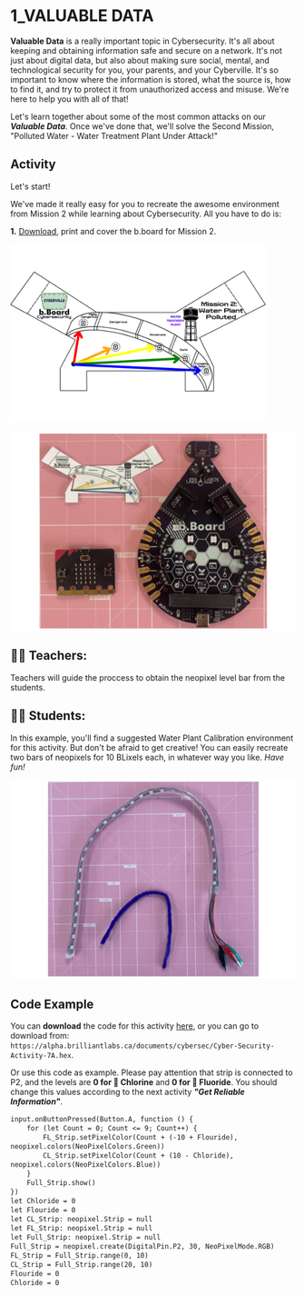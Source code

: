 # 1_VALUABLE DATA

__Valuable Data__ is a really important topic in Cybersecurity. It's all about keeping and obtaining information safe and secure on a network. It's not just about digital data, but also about making sure social, mental, and technological security for you, your parents, and your Cyberville. It's so important to know where the information is stored, what the source is, how to find it, and try to protect it from unauthorized access and misuse. We're here to help you with all of that!

Let's learn together about some of the most common attacks on our __*Valuable Data*__. Once we've done that, we'll solve the Second Mission, "Polluted Water - Water Treatment Plant Under Attack!"

## Activity
Let's start!   

We've made it really easy for you to recreate the awesome environment from Mission 2 while learning about Cybersecurity. All you have to do is:

__1.__ [Download](https://www.canva.com/design/DAGJhxRPFpY/D54nS2FDqO65RD4bMEKsbQ/view?utm_content=DAGJhxRPFpY&utm_campaign=designshare&utm_medium=link&utm_source=editor), print and cover the b.board for Mission 2.  

<img src="https://github.com/Brilliant-Labs/code.bl/blob/code_alpha/packaged/docs/static/mb/projects/bboard-tutorials-cyberville/ValuableData/1_Water_Plant_Calibration/M2_Cover.png?raw=true" alt="M2" title="Mission 2 in M5Core2" width="450" />

![Cover](https://github.com/Brilliant-Labs/code.bl/blob/code_alpha/packaged/docs/static/mb/projects/bboard-tutorials-cyberville/ValuableData/1_Water_Plant_Calibration/Cover_Gif_M2.gif?raw=true "Cover for M2.")

## 🧑‍🏫 __Teachers:__

Teachers will guide the proccess to obtain the neopixel level bar from the students.


## 🧑‍🎓 __Students:__

In this example, you'll find a suggested Water Plant Calibration environment for this activity. But don't be afraid to get creative! You can easily recreate two bars of neopixels for 10 BLixels each, in whatever way you like. *Have fun!*

![Level_Bar](https://github.com/Brilliant-Labs/code.bl/blob/code_alpha/packaged/docs/static/mb/projects/bboard-tutorials-cyberville/ValuableData/1_Water_Plant_Calibration/LevelBar.gif?raw=true "Level Bar.")

## Code Example

You can __download__ the code for this activity [here](https://alpha.brilliantlabs.ca/documents/cybersec/Cyber-Security-Activity-7A.hex), or you can go to download from: `https://alpha.brilliantlabs.ca/documents/cybersec/Cyber-Security-Activity-7A.hex`.


Or use this code as example. Please pay attention that strip is connected to P2, and the levels are __0 for 🧪 Chlorine__ and __0 for 🧪 Fluoride__. You should change this values according to the next activity __*"Get Reliable Information"*__.

```blocks
input.onButtonPressed(Button.A, function () {
    for (let Count = 0; Count <= 9; Count++) {
        FL_Strip.setPixelColor(Count + (-10 + Flouride), neopixel.colors(NeoPixelColors.Green))
        CL_Strip.setPixelColor(Count + (10 - Chloride), neopixel.colors(NeoPixelColors.Blue))
    }
    Full_Strip.show()
})
let Chloride = 0
let Flouride = 0
let CL_Strip: neopixel.Strip = null
let FL_Strip: neopixel.Strip = null
let Full_Strip: neopixel.Strip = null
Full_Strip = neopixel.create(DigitalPin.P2, 30, NeoPixelMode.RGB)
FL_Strip = Full_Strip.range(0, 10)
CL_Strip = Full_Strip.range(20, 10)
Flouride = 0
Chloride = 0
```